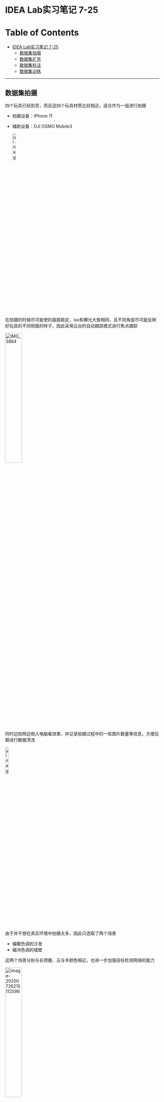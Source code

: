 # IDEA Lab实习笔记 7-25

Table of Contents
=================

   * [IDEA Lab实习笔记 7-25](#idea-lab实习笔记-7-25)
      * [数据集拍摄](#数据集拍摄)
      * [数据集扩充](#数据集扩充)
      * [数据集标注](#数据集标注)
      * [数据集训练](#数据集训练)

------

## 数据集拍摄

四个玩具已经到货，而且这四个玩具材质比较相近，适合作为一组进行拍摄

- 拍摄设备：iPhone 11

- 辅助设备：DJI OSMO Mobile3

  <img src="IDEA Lab实习笔记 7-26.assets/image-20200726215156945.png" alt="image-20200726215156945" width="15%;" />

在拍摄的时候尽可能使的画面稳定，iso和曝光大致相同，且不同角度尽可能反映好玩具的不同侧面的样子，因此采用云台的自动跟踪模式进行焦点跟踪

<img src="IDEA Lab实习笔记 7-26.assets/IMG_3864.PNG" alt="IMG_3864" width=" 33%;" />

同时边拍照边倒入电脑看效果，并记录拍摄过程中的一些图片数量等信息，方便后期进行数据清洗

<img src="IDEA Lab实习笔记 7-26.assets/image-20200726215125678.png" alt="image-20200726215125678" width=" 15%;" />

由于并不想在真实环境中拍摄太多，因此只选取了两个场景

- 偏暖色调的沙发
- 偏冷色调的墙壁

这两个场景分别与长颈鹿、云与羊颜色相近，也进一步加强目标检测网络的能力

<img src="IDEA Lab实习笔记 7-26.assets/image-20200726215112598.png" alt="image-20200726215112598" width="33%;" />

最终筛除掉一些比较劣质的数据，共得到93张有效数据，数量并不是很多，这是因为想通过学习数据集扩充的方法减少人力劳动。

同时由于手机像素比较高，每张图片在4M左右，数据量过千之后会对服务器和训练造成不少的时间消耗，因此在处理之前首先进行预处理——图像压缩，压缩后的图像大概在500k左右，效果十分明显

- [图像压缩预处理](https://github.com/doubleZ0108/IDEA-Lab-Summer-Camp/blob/master/src/util/data_compression.py)

<br/>

## 数据集扩充

[数据集扩充](https://github.com/doubleZ0108/IDEA-Lab-Summer-Camp/blob/master/doc/Study-Notes/%E6%95%B0%E6%8D%AE%E9%9B%86%E6%89%A9%E5%85%85.md)

通过一整天的学习和调研，共使用了11种方法进行数据集的扩充

- 图像强度变换
  - 亮度变化： [lightness](https://github.com/doubleZ0108/IDEA-Lab-Summer-Camp/blob/master/src/data-augmentation/lightness.py)
  - 对比度变化：[contrast](https://github.com/doubleZ0108/IDEA-Lab-Summer-Camp/blob/master/src/data-augmentation/contrast.py)
- 图像滤波
  - 锐化：[sharpen](https://github.com/doubleZ0108/IDEA-Lab-Summer-Camp/blob/master/src/data-augmentation/sharpen.py)
  - 高斯模糊：[blur](https://github.com/doubleZ0108/IDEA-Lab-Summer-Camp/blob/master/src/data-augmentation/blur.py)
- 透视变换
  - 镜像翻转：[flip](https://github.com/doubleZ0108/IDEA-Lab-Summer-Camp/blob/master/src/data-augmentation/flip.py)
  - 图像裁剪：[crop](https://github.com/doubleZ0108/IDEA-Lab-Summer-Camp/blob/master/src/data-augmentation/crop.py)
  - 图像拉伸：[deform](https://github.com/doubleZ0108/IDEA-Lab-Summer-Camp/blob/master/src/data-augmentation/deform.py)
  - 镜头畸变：[distortion](https://github.com/doubleZ0108/IDEA-Lab-Summer-Camp/blob/master/src/data-augmentation/distortion.py)
- 注入噪声
  - 椒盐噪声：[noise](https://github.com/doubleZ0108/IDEA-Lab-Summer-Camp/blob/master/src/data-augmentation/noise.py)
  - 渐晕：[vignetting](https://github.com/doubleZ0108/IDEA-Lab-Summer-Camp/blob/master/src/data-augmentation/vignetting.py)
- 其他
  - 随机抠除：[cutout](https://github.com/doubleZ0108/IDEA-Lab-Summer-Camp/blob/master/src/data-augmentation/cutout.py)

> 同时我在进行数据集扩充的时候尽量模拟镜头在拍摄时造成的干扰，而不是一味的对图像进行“奇怪”的处理，尽可能大程度的加强数据集扩充的作用，避免之前同学产生的如下问题
>
> 随机裁剪带来很多奇怪的数据，对网络的训练会造成负面的影响
>
> <img src="IDEA Lab实习笔记 7-26.assets/2Rotatetf_0028.jpg" alt="2Rotatetf_0028" width="50%;" />
>
> <img src="IDEA Lab实习笔记 7-26.assets/2Rotatetf_0029.jpg" alt="2Rotatetf_0029" width="20%;" />
>
> <img src="IDEA Lab实习笔记 7-26.assets/2Rotatetf_0030.jpg" alt="2Rotatetf_0030" width="50%;" />
>
> <img src="IDEA Lab实习笔记 7-26.assets/2Rotatetf_0039.jpg" alt="2Rotatetf_0039" width="50%;" />

## 数据集标注

首先采用昨天搜集到的[labelImage](https://github.com/doubleZ0108/IDEA-Lab-Summer-Camp/blob/master/doc/Study-Notes/labelImg工具.md)工具标注拍到的93张图片，这些图片存放在`main/`目录下，为所有数据中最原始的未处理数据；之后手工标注`_crop`, `_deform`, `_distortion`处理过的数据集，因为这部分如果采用脚本自动生成的话效果会很差，不能达到train集的素质，因此采用手工标注；`_flip`处理过的数据可以通过脚本自动生成有逻辑的标注，其余图像处理也可以直接复制之前手工标注的`main/`中的数据

<br/>

## 数据集训练

最后将 <u>手工标注的拍摄数据</u> + <u>手工标注的处理数据</u> + <u>自动生成的处理数据</u> + <u>之前同学留下的数据</u> 四份数据进行训练，并且编写相应脚本进行一些预处理

- [划分训练集、验证集、测试集](https://github.com/doubleZ0108/IDEA-Lab-Summer-Camp/blob/master/src/util/divide_train_valid_test.py)
- [将数据按类别分类整理](https://github.com/doubleZ0108/IDEA-Lab-Summer-Camp/blob/master/src/util/move.py)
- [将数据按类别重命名](https://github.com/doubleZ0108/IDEA-Lab-Summer-Camp/blob/master/src/util/rename.py)

这些看似不值一提的util，不仅能简化烦冗的工作，更是能整理一份清晰的目录结构，让之后在此方面进行的其他工作变得容易

**文件命名方法**

`giraffe_10_sharpen.jpg`

- pos0：类别名（people, sheep, giraffe, cloud, two, three, four, etc.)
- pos1: 在此类别中的编号
- pos2: 经过何种图像处理方法